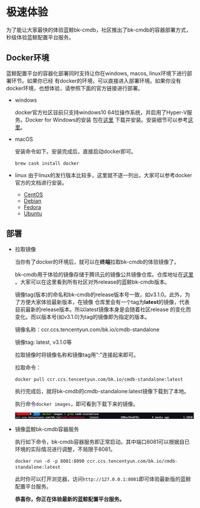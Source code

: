 # 极速体验
为了能让大家最快的体验蓝鲸bk-cmdb，社区推出了bk-cmdb的容器部署方式，秒级体验蓝鲸配置平台服务。

## Docker环境

蓝鲸配置平台的容器化部署同时支持让你在windows, macos, linux环境下进行部署环节。如果你已经
有docker的环境，可以直接进入部署环境。如果你没有docker环境，也想体验，请参照下面的官方链接进行部署。

* windows
  
    docker官方社区目前只支持windows10 64位操作系统，并启用了Hyper-V服务。Docker for Windows的安装
    包在[这里](https://download.docker.com/win/stable/19507/Docker%20for%20Windows%20Installer.exe)
    下载并安装。安装细节可以参考[这里](https://docs.docker.com/docker-for-windows/install/#what-to-know-before-you-install)。

* macOS

    安装命令如下。安装完成后，直接启动docker即可。
    ```shell
    brew cask install docker
    ```
    
 * linux 
    由于linux的发行版本比较多，这里就不逐一列出，大家可以参考docker官方的文档进行安装。
    - [CentOS](https://docs.docker.com/install/linux/docker-ce/centos/)
    - [Debian](https://docs.docker.com/install/linux/docker-ce/debian/)
    - [Fedora](https://docs.docker.com/install/linux/docker-ce/fedora/)
    - [Ubuntu](https://docs.docker.com/install/linux/docker-ce/ubuntu/)

## 部署

* 拉取镜像

    当你有了docker的环境后，就可以在**终端**拉取bk-cmdb的体验镜像了。

    bk-cmdb用于体验的镜像存储于腾讯云的镜像公共镜像仓库。仓库地址在[这里](https://console.cloud.tencent.com/tke/registry/qcloud/default/detail/tag?rid=1&reponame=bk.io%252Fcmdb-standalone)
    。大家可以在这里看到所有社区对外release的蓝鲸bk-cmdb版本。

    镜像tag(版本)的命名和bk-cmdb的release版本号一致，如v3.1.0。此外，为了方便大家体验最新版本，在镜像
    仓库里会有一个tag为**latest**的镜像，代表目前最新的release版本。所以latest镜像本身是会随着社区release
    的变化而变化。而以版本号(如v3.1.0)为tag的镜像即为指定的版本。

    镜像名称：ccr.ccs.tencentyun.com/bk.io/cmdb-standalone

    镜像tag: latest, v3.1.0等

    拉取镜像时将镜像名称和镜像tag用":"连接起来即可。

    拉取命令：
    ```shell
    docker pull ccr.ccs.tencentyun.com/bk.io/cmdb-standalone:latest
    ```
    执行完成后，就将bk-cmdb的cmdb-standalone:latest镜像下载到了本地。

    执行命令`docker images`，即可看到下载下来的镜像。

    ![docker images](img/image-check.png)

* 镜像蓝鲸bk-cmdb容器服务

    执行如下命令，bk-cmdb容器服务即正常启动。其中端口8081可以根据自已环境的实际情况进行调整，不局限于8081。
    ```shell
    docker run -d -p 8081:8090 ccr.ccs.tencentyun.com/bk.io/cmdb-standalone:latest
    ```
    此时你可以打开浏览器，访问`http://127.0.0.1:8081`即可体验最新版的蓝鲸配置平台服务。

    **恭喜你，你正在体验最新的蓝鲸配置平台服务。**
